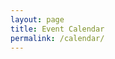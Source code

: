 ```yaml
---
layout: page
title: Event Calendar
permalink: /calendar/
---
```

<script src="https://cdnjs.cloudflare.com/ajax/libs/superagent/3.8.3/superagent.min.js" integrity="sha256-tjzBJ0J0qR7dusCFJqxqUyav026cK00fn+Phyaviv0k=" crossorigin="anonymous"></script>
<script src="https://cdnjs.cloudflare.com/ajax/libs/fullcalendar/4.0.0-alpha.2/fullcalendar.min.js" integrity="sha256-SX265qsvJdnDUYPKZkL3pCQVclJSZikwT9c1Q6pPkLE=" crossorigin="anonymous"></script>
<link rel="stylesheet" href="https://cdnjs.cloudflare.com/ajax/libs/fullcalendar/4.0.0-alpha.2/fullcalendar.min.css" integrity="sha256-9JXIIG3fFudD4tyIRgOa6MMpId0LJxuIsgrpG1W5NwM=" crossorigin="anonymous" />

<script>
document.addEventListener('DOMContentLoaded', function() {
  var calendarEl = document.getElementById('calendar');
  var calendar = new FullCalendar.Calendar(calendarEl, {
    events: { url: '/calendar-data' }
  });
  calendar.render();
});
</script>

<!--
{% for event in site.events %}
{{event.title}} {{event.event_date}}<br/>
{% endfor %}
-->
<div id="calendar"></div>
